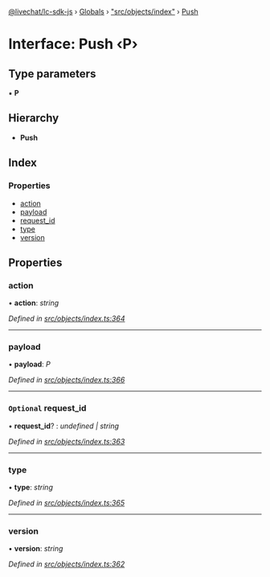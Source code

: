 [@livechat/lc-sdk-js](../README.md) › [Globals](../globals.md) › ["src/objects/index"](../modules/_src_objects_index_.md) › [Push](_src_objects_index_.push.md)

# Interface: Push ‹**P**›

## Type parameters

▪ **P**

## Hierarchy

* **Push**

## Index

### Properties

* [action](_src_objects_index_.push.md#action)
* [payload](_src_objects_index_.push.md#payload)
* [request_id](_src_objects_index_.push.md#optional-request_id)
* [type](_src_objects_index_.push.md#type)
* [version](_src_objects_index_.push.md#version)

## Properties

###  action

• **action**: *string*

*Defined in [src/objects/index.ts:364](https://github.com/livechat/lc-sdk-js/blob/228cb10/src/objects/index.ts#L364)*

___

###  payload

• **payload**: *P*

*Defined in [src/objects/index.ts:366](https://github.com/livechat/lc-sdk-js/blob/228cb10/src/objects/index.ts#L366)*

___

### `Optional` request_id

• **request_id**? : *undefined | string*

*Defined in [src/objects/index.ts:363](https://github.com/livechat/lc-sdk-js/blob/228cb10/src/objects/index.ts#L363)*

___

###  type

• **type**: *string*

*Defined in [src/objects/index.ts:365](https://github.com/livechat/lc-sdk-js/blob/228cb10/src/objects/index.ts#L365)*

___

###  version

• **version**: *string*

*Defined in [src/objects/index.ts:362](https://github.com/livechat/lc-sdk-js/blob/228cb10/src/objects/index.ts#L362)*
